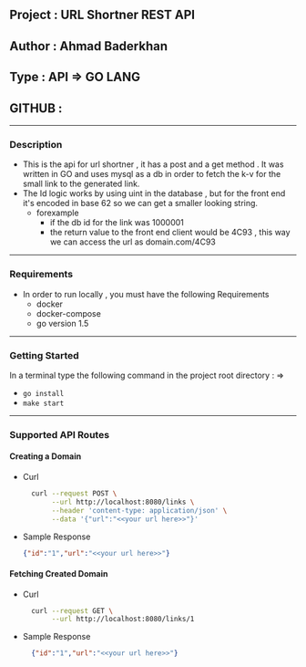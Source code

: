 ## Project : URL Shortner REST API
## Author  : Ahmad Baderkhan
## Type    : API => GO LANG 
## GITHUB  : 
---

### Description

- This is the api for url shortner , it has a post and a get method . 
  It was written in GO and uses mysql as a db in order to fetch the k-v for the small link to the generated link.
- The Id logic works by using uint in the database , but for the front end it's encoded in base 62 so we can get a smaller looking string. 
   - forexample
      - if the db id for the link was 1000001
      - the return value to the front end client would be 4C93 , this way we can access the url as domain.com/4C93 

---

### Requirements 

- In order to run locally , you must have the following Requirements
  - docker
  - docker-compose
  - go version 1.5
---

### Getting Started
In a terminal type the following command in the project root directory : =>

- ```go install```
- ```make start```

---

### Supported API Routes


#### Creating a Domain 
- Curl
    ``` bash 
      curl --request POST \
           --url http://localhost:8080/links \
           --header 'content-type: application/json' \
           --data '{"url":"<<your url here>>"}' 
    ```
 - Sample Response
    ```json 
    {"id":"1","url":"<<your url here>>"}
    ```

#### Fetching Created Domain 
- Curl
  ```bash
    curl --request GET \
         --url http://localhost:8080/links/1
   ```
- Sample Response 
  ```json 
    {"id":"1","url":"<<your url here>>"}
    ```
